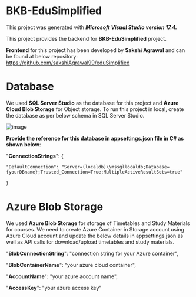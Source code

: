 # BKB-EduSimplified

This project was generated with **_Microsoft Visual Studio version 17.4._**

This project provides the backend for **BKB-EduSimplified** project.

**Frontend** for this project has been developed by **Sakshi Agrawal** and can be found at below repository:
https://github.com/sakshiAgrawal99/eduSimplified

# Database
We used **SQL Server Studio** as the database for this project and **Azure Cloud Blob Storage** for Object storage.
To run this project in local, create the database as per below schema in SQL Server Studio.

![image](https://github.com/Khilna1110/BKBCollegeManagement/assets/132914500/9cc8d06e-61a4-4f61-b9e0-6b0b02ece34d)

**Provide the reference for this database in appsettings.json file in C# as shown below**:

"**ConnectionStrings**": {

    "DefaultConnection": "Server=(localdb)\\mssqllocaldb;Database={yourDBname};Trusted_Connection=True;MultipleActiveResultSets=true"
    
  }
  
# Azure Blob Storage
We used **Azure Blob Storage** for storage of Timetables and Study Materials for courses. We need to create Azure Container in Storage account using Azure Cloud account and update the below details in appsettings.json as well as API calls for download/upload timetables and study materials.

 "**BlobConnectionString**":
 "connection string for your Azure container",
 
 "**BlobContainerName**":
 "your azure cloud container",
 
 "**AccountName**":
 "your azure account name",
 
 "**AccessKey**": 
 "your azure access key"

